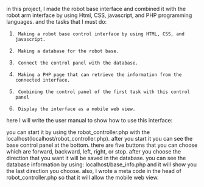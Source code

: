 in this project, I made the robot base interface and combined it with the robot arm interface by using Html, CSS, javascript, and PHP programming languages. and the tasks that I must do:
1.      Making a robot base control interface by using HTML, CSS, and javascript.
2.      Making a database for the robot base.
3.      Connect the control panel with the database.
4.      Making a PHP page that can retrieve the information from the connected interface.
5.	    Combining the control panel of the first task with this control panel
6.	    Display the interface as a mobile web view. 


here I will write the user manual to show how to use this interface:

you can start it by using the robot_controller.php with the localhost(localhost/robot_controller.php).
after you start it you can see the base control panel at the bottom.
there are five buttons that you can choose which are forward, backward, left, right, or stop.
after you choose the direction that you want it will be saved in the database.
you can see the database information by using: localhost/base_info.php and it will show you the last direction you choose.
also, I wrote a meta code in the head of robot_controller.php so that it will allow the mobile web view.
